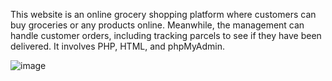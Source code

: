 This website is an online grocery shopping platform where customers can buy groceries or any products online. Meanwhile, the management can handle customer orders, including tracking parcels to see if they have been delivered. It involves PHP, HTML, and phpMyAdmin.


![image](https://github.com/user-attachments/assets/47f06437-3525-4fc8-856a-d94450b4625f)
